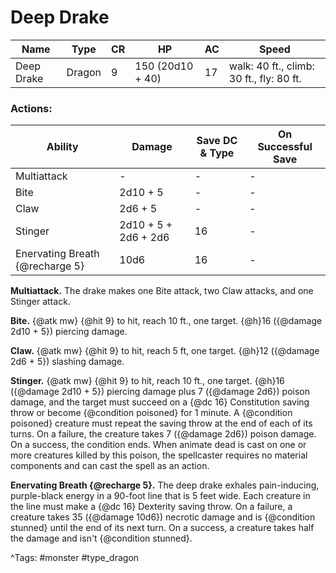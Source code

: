 # Deep Drake

| Name | Type | CR | HP | AC | Speed |
|------|------|----|----|----|-------|
| Deep Drake | Dragon | 9 | 150 (20d10 + 40) | 17 | walk: 40 ft., climb: 30 ft., fly: 80 ft. |

### Actions:

| Ability | Damage | Save DC & Type | On Successful Save |
|---------|--------|----------------|--------------------|
| Multiattack | - | - | - |
| Bite | 2d10 + 5 | - | - |
| Claw | 2d6 + 5 | - | - |
| Stinger | 2d10 + 5 + 2d6 + 2d6 | 16 | - |
| Enervating Breath {@recharge 5} | 10d6 | 16 | - |


**Multiattack.** The drake makes one Bite attack, two Claw attacks, and one Stinger attack.

**Bite.** {@atk mw} {@hit 9} to hit, reach 10 ft., one target. {@h}16 ({@damage 2d10 + 5}) piercing damage.

**Claw.** {@atk mw} {@hit 9} to hit, reach 5 ft, one target. {@h}12 ({@damage 2d6 + 5}) slashing damage.

**Stinger.** {@atk mw} {@hit 9} to hit, reach 10 ft., one target. {@h}16 ({@damage 2d10 + 5}) piercing damage plus 7 ({@damage 2d6}) poison damage, and the target must succeed on a {@dc 16} Constitution saving throw or become {@condition poisoned} for 1 minute. A {@condition poisoned} creature must repeat the saving throw at the end of each of its turns. On a failure, the creature takes 7 ({@damage 2d6}) poison damage. On a success, the condition ends. When animate dead is cast on one or more creatures killed by this poison, the spellcaster requires no material components and can cast the spell as an action.

**Enervating Breath {@recharge 5}.** The deep drake exhales pain-inducing, purple-black energy in a 90-foot line that is 5 feet wide. Each creature in the line must make a {@dc 16} Dexterity saving throw. On a failure, a creature takes 35 ({@damage 10d6}) necrotic damage and is {@condition stunned} until the end of its next turn. On a success, a creature takes half the damage and isn't {@condition stunned}.

^Tags: #monster #type_dragon